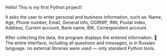 Hello! This is my first Python project!

It asks the user to enter personal and business information, such as: Name, Age, Phone number, Email, General info, OGRNIP, INN, Postal index, Address, Current account, Bank name, BIK, Correspondent account.

After collecting the data, the program displays the entered information. 📝 The entire interface, including all questions and messages, is in Russian language. no external libraries were used — only standard Python tools.
